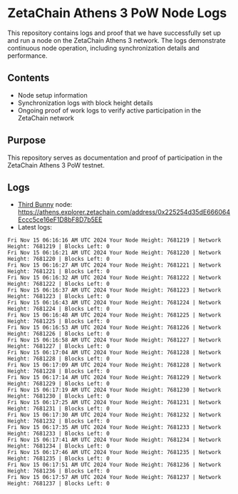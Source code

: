# ZetaChain Athens 3 PoW Node Logs
This repository contains logs and proof that we have successfully set up and run a node on the ZetaChain Athens 3 network. The logs demonstrate continuous node operation, including synchronization details and performance.

## Contents
- Node setup information
- Synchronization logs with block height details
- Ongoing proof of work logs to verify active participation in the ZetaChain network

## Purpose
This repository serves as documentation and proof of participation in the ZetaChain Athens 3 PoW testnet.

## Logs

- [Third Bunny](https://thirdbunny.xyz/) node: https://athens.explorer.zetachain.com/address/0x225254d35dE666064Eccc5ce16eF1D8bF8D7b5EE
- Latest logs:
```
Fri Nov 15 06:16:16 AM UTC 2024 Your Node Height: 7681219 | Network Height: 7681219 | Blocks Left: 0
Fri Nov 15 06:16:21 AM UTC 2024 Your Node Height: 7681220 | Network Height: 7681220 | Blocks Left: 0
Fri Nov 15 06:16:27 AM UTC 2024 Your Node Height: 7681221 | Network Height: 7681221 | Blocks Left: 0
Fri Nov 15 06:16:32 AM UTC 2024 Your Node Height: 7681222 | Network Height: 7681222 | Blocks Left: 0
Fri Nov 15 06:16:37 AM UTC 2024 Your Node Height: 7681223 | Network Height: 7681223 | Blocks Left: 0
Fri Nov 15 06:16:43 AM UTC 2024 Your Node Height: 7681224 | Network Height: 7681224 | Blocks Left: 0
Fri Nov 15 06:16:48 AM UTC 2024 Your Node Height: 7681225 | Network Height: 7681225 | Blocks Left: 0
Fri Nov 15 06:16:53 AM UTC 2024 Your Node Height: 7681226 | Network Height: 7681226 | Blocks Left: 0
Fri Nov 15 06:16:58 AM UTC 2024 Your Node Height: 7681227 | Network Height: 7681227 | Blocks Left: 0
Fri Nov 15 06:17:04 AM UTC 2024 Your Node Height: 7681228 | Network Height: 7681228 | Blocks Left: 0
Fri Nov 15 06:17:09 AM UTC 2024 Your Node Height: 7681228 | Network Height: 7681228 | Blocks Left: 0
Fri Nov 15 06:17:14 AM UTC 2024 Your Node Height: 7681229 | Network Height: 7681229 | Blocks Left: 0
Fri Nov 15 06:17:19 AM UTC 2024 Your Node Height: 7681230 | Network Height: 7681230 | Blocks Left: 0
Fri Nov 15 06:17:25 AM UTC 2024 Your Node Height: 7681231 | Network Height: 7681231 | Blocks Left: 0
Fri Nov 15 06:17:30 AM UTC 2024 Your Node Height: 7681232 | Network Height: 7681232 | Blocks Left: 0
Fri Nov 15 06:17:35 AM UTC 2024 Your Node Height: 7681233 | Network Height: 7681233 | Blocks Left: 0
Fri Nov 15 06:17:41 AM UTC 2024 Your Node Height: 7681234 | Network Height: 7681234 | Blocks Left: 0
Fri Nov 15 06:17:46 AM UTC 2024 Your Node Height: 7681235 | Network Height: 7681235 | Blocks Left: 0
Fri Nov 15 06:17:51 AM UTC 2024 Your Node Height: 7681236 | Network Height: 7681236 | Blocks Left: 0
Fri Nov 15 06:17:57 AM UTC 2024 Your Node Height: 7681237 | Network Height: 7681237 | Blocks Left: 0
```
